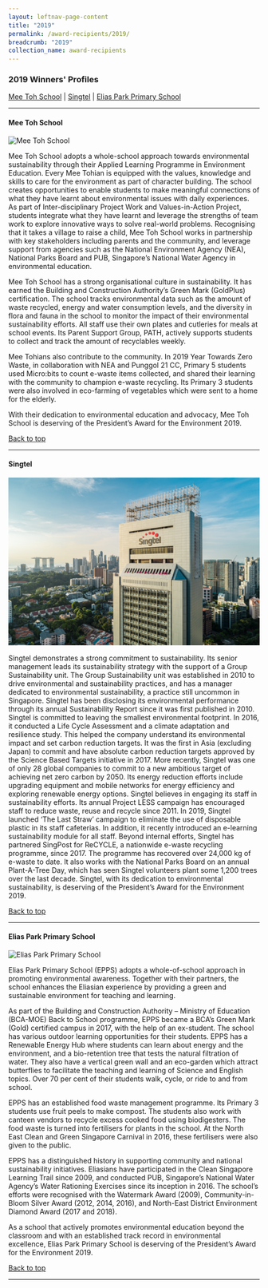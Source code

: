 ```yaml
---
layout: leftnav-page-content
title: "2019"
permalink: /award-recipients/2019/
breadcrumb: "2019"
collection_name: award-recipients
---
```


### 2019 Winners' Profiles

[Mee Toh School](#mts) | [Singtel](#singtel) | [Elias Park Primary School](#epps)

-------------------


<a name="mts"></a>
#### Mee Toh School 

![Mee Toh School](/images/award-recipients/2019-Mee-Toh-School.jpg)

Mee Toh School adopts a whole-school approach towards environmental sustainability through their Applied Learning Programme in Environment Education.  Every Mee Tohian is equipped with the values, knowledge and skills to care for the environment as part of character building. The school creates opportunities to enable students to make meaningful connections of what they have learnt about environmental issues with daily experiences. As part of Inter-disciplinary Project Work and Values-in-Action Project, students integrate what they have learnt and leverage the strengths of team work to explore innovative ways to solve real-world problems. Recognising that it takes a village to raise a child, Mee Toh School works in partnership with key stakeholders including parents and the community, and leverage support from agencies such as the National Environment Agency (NEA), National Parks Board and PUB, Singapore’s National Water Agency in environmental education. 

Mee Toh School has a strong organisational culture in sustainability. It has earned the Building and Construction Authority’s Green Mark (GoldPlus) certification. The school tracks environmental data such as the amount of waste recycled, energy and water consumption levels, and the diversity in flora and fauna in the school to monitor the impact of their environmental sustainability efforts. All staff use their own plates and cutleries for meals at school events. Its Parent Support Group, PATH, actively supports students to collect and track the amount of recyclables weekly.     

Mee Tohians also contribute to the community. In 2019 Year Towards Zero Waste, in collaboration with NEA and Punggol 21 CC, Primary 5 students used Micro:bits to count e-waste items collected, and shared their learning with the community to champion e-waste recycling. Its Primary 3 students were also involved in eco-farming of vegetables which were sent to a home for the elderly.  

With their dedication to environmental education and advocacy, Mee Toh School is deserving of the President’s Award for the Environment 2019. 


[Back to top](#top)

-------------------

<a name="singtel"></a>
#### Singtel

![Singtel](/images/award-recipients/2019-Singtel.jpg)

Singtel demonstrates a strong commitment to sustainability. Its senior management leads its sustainability strategy with the support of a Group Sustainability unit. The Group Sustainability unit was established in 2010 to drive environmental and sustainability practices, and has a manager dedicated to environmental sustainability, a practice still uncommon in Singapore. Singtel has been disclosing its environmental performance through its annual Sustainability Report since it was first published in 2010. 
Singtel is committed to leaving the smallest environmental footprint. In 2016, it conducted a Life Cycle Assessment and a climate adaptation and resilience study. This helped the company understand its environmental impact and set carbon reduction targets. It was the first in Asia (excluding Japan) to commit and have absolute carbon reduction targets approved by the Science Based Targets initiative in 2017. More recently, Singtel was one of only 28 global companies to commit to a new ambitious target of achieving net zero carbon by 2050. Its energy reduction efforts include upgrading equipment and mobile networks for energy efficiency and exploring renewable energy options.
Singtel believes in engaging its staff in sustainability efforts. Its annual Project LESS campaign has encouraged staff to reduce waste, reuse and recycle since 2011. In 2019, Singtel launched ‘The Last Straw’ campaign to eliminate the use of disposable plastic in its staff cafeterias. In addition, it recently introduced an e-learning sustainability module for all staff. 
Beyond internal efforts, Singtel has partnered SingPost for ReCYCLE, a nationwide e-waste recycling programme, since 2017. The programme has recovered over 24,000 kg of e-waste to date. It also works with the National Parks Board on an annual Plant-A-Tree Day, which has seen Singtel volunteers plant some 1,200 trees over the last decade. 
Singtel, with its dedication to environmental sustainability, is deserving of the President’s Award for the Environment 2019.


[Back to top](#top)

-------------------


<a name="epps"></a>
#### Elias Park Primary School

![Elias Park Primary School](/images/award-recipients/2019-Elias-Park-Primary.jpg)

Elias Park Primary School (EPPS) adopts a whole-of-school approach in promoting environmental awareness. Together with their partners, the school enhances the Eliasian experience by providing a green and sustainable environment for teaching and learning. 

As part of the Building and Construction Authority – Ministry of Education (BCA-MOE) Back to School programme, EPPS became a BCA’s Green Mark (Gold) certified campus in 2017, with the help of an ex-student. The school has various outdoor learning opportunities for their students. EPPS has a Renewable Energy Hub where students can learn about energy and the environment, and a bio-retention tree that tests the natural filtration of water. They also have a vertical green wall and an eco-garden which attract butterflies to facilitate the teaching and learning of Science and English topics. Over 70 per cent of their students walk, cycle, or ride to and from school.

EPPS has an established food waste management programme. Its Primary 3 students use fruit peels to make compost. The students also work with canteen vendors to recycle excess cooked food using biodigesters. The food waste is turned into fertilisers for plants in the school. At the North East Clean and Green Singapore Carnival in 2016, these fertilisers were also given to the public. 

EPPS has a distinguished history in supporting community and national sustainability initiatives. Eliasians have participated in the Clean Singapore Learning Trail since 2009, and conducted PUB, Singapore’s National Water Agency’s Water Rationing Exercises since its inception in 2016. The school’s efforts were recognised with the Watermark Award (2009), Community-in-Bloom Silver Award (2012, 2014, 2016), and North-East District Environment Diamond Award (2017 and 2018).

As a school that actively promotes environmental education beyond the classroom and with an established track record in environmental excellence, Elias Park Primary School is deserving of the President’s Award for the Environment 2019. 

[Back to top](#top)

-------------------
